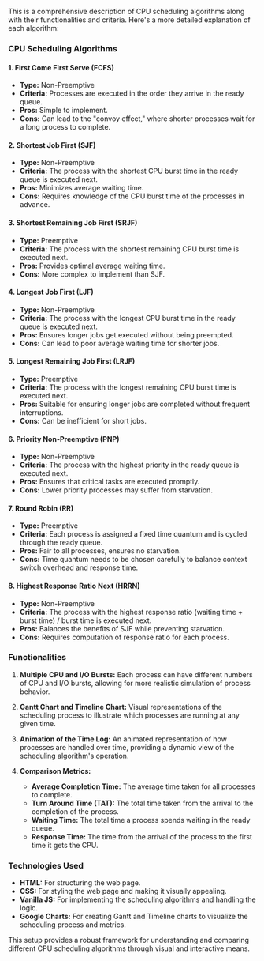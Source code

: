 This is a comprehensive description of CPU scheduling algorithms along with their functionalities and criteria. Here's a more detailed explanation of each algorithm:

### CPU Scheduling Algorithms

#### 1. **First Come First Serve (FCFS)**
- **Type:** Non-Preemptive
- **Criteria:** Processes are executed in the order they arrive in the ready queue.
- **Pros:** Simple to implement.
- **Cons:** Can lead to the "convoy effect," where shorter processes wait for a long process to complete.

#### 2. **Shortest Job First (SJF)**
- **Type:** Non-Preemptive
- **Criteria:** The process with the shortest CPU burst time in the ready queue is executed next.
- **Pros:** Minimizes average waiting time.
- **Cons:** Requires knowledge of the CPU burst time of the processes in advance.

#### 3. **Shortest Remaining Job First (SRJF)**
- **Type:** Preemptive
- **Criteria:** The process with the shortest remaining CPU burst time is executed next.
- **Pros:** Provides optimal average waiting time.
- **Cons:** More complex to implement than SJF.

#### 4. **Longest Job First (LJF)**
- **Type:** Non-Preemptive
- **Criteria:** The process with the longest CPU burst time in the ready queue is executed next.
- **Pros:** Ensures longer jobs get executed without being preempted.
- **Cons:** Can lead to poor average waiting time for shorter jobs.

#### 5. **Longest Remaining Job First (LRJF)**
- **Type:** Preemptive
- **Criteria:** The process with the longest remaining CPU burst time is executed next.
- **Pros:** Suitable for ensuring longer jobs are completed without frequent interruptions.
- **Cons:** Can be inefficient for short jobs.

#### 6. **Priority Non-Preemptive (PNP)**
- **Type:** Non-Preemptive
- **Criteria:** The process with the highest priority in the ready queue is executed next.
- **Pros:** Ensures that critical tasks are executed promptly.
- **Cons:** Lower priority processes may suffer from starvation.

#### 7. **Round Robin (RR)**
- **Type:** Preemptive
- **Criteria:** Each process is assigned a fixed time quantum and is cycled through the ready queue.
- **Pros:** Fair to all processes, ensures no starvation.
- **Cons:** Time quantum needs to be chosen carefully to balance context switch overhead and response time.

#### 8. **Highest Response Ratio Next (HRRN)**
- **Type:** Non-Preemptive
- **Criteria:** The process with the highest response ratio (waiting time + burst time) / burst time is executed next.
- **Pros:** Balances the benefits of SJF while preventing starvation.
- **Cons:** Requires computation of response ratio for each process.

### Functionalities

1. **Multiple CPU and I/O Bursts:**
   Each process can have different numbers of CPU and I/O bursts, allowing for more realistic simulation of process behavior.

2. **Gantt Chart and Timeline Chart:**
   Visual representations of the scheduling process to illustrate which processes are running at any given time.

3. **Animation of the Time Log:**
   An animated representation of how processes are handled over time, providing a dynamic view of the scheduling algorithm's operation.

4. **Comparison Metrics:**
   - **Average Completion Time:** The average time taken for all processes to complete.
   - **Turn Around Time (TAT):** The total time taken from the arrival to the completion of the process.
   - **Waiting Time:** The total time a process spends waiting in the ready queue.
   - **Response Time:** The time from the arrival of the process to the first time it gets the CPU.

### Technologies Used

- **HTML:** For structuring the web page.
- **CSS:** For styling the web page and making it visually appealing.
- **Vanilla JS:** For implementing the scheduling algorithms and handling the logic.
- **Google Charts:** For creating Gantt and Timeline charts to visualize the scheduling process and metrics.

This setup provides a robust framework for understanding and comparing different CPU scheduling algorithms through visual and interactive means.

